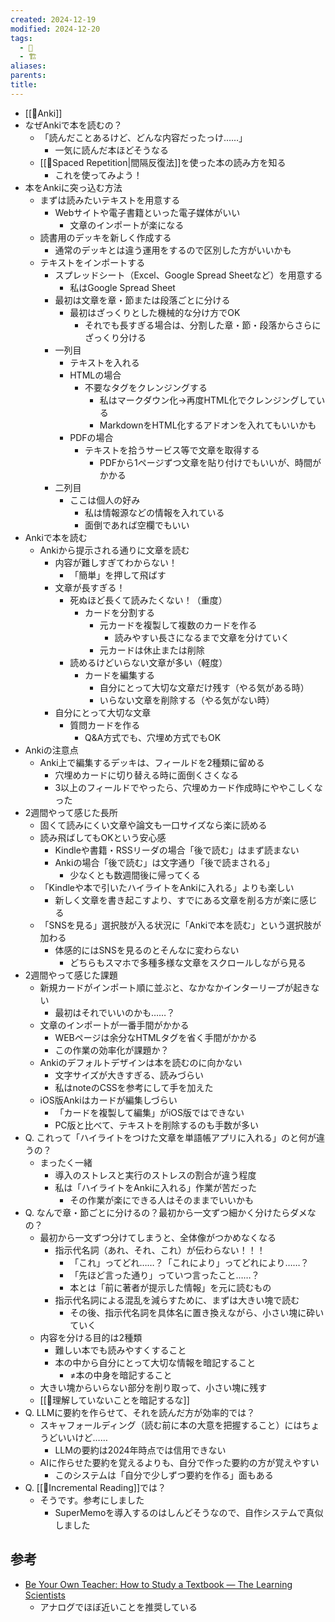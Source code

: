 ```yaml
---
created: 2024-12-19
modified: 2024-12-20
tags:
  - 💭
  - 🏗️
aliases: 
parents: 
title: 
---
```

- [[🧰Anki]]
- なぜAnkiで本を読むの？
	- 「読んだことあるけど、どんな内容だったっけ……」
		- 一気に読んだ本ほどそうなる
	- [[📝Spaced Repetition|間隔反復法]]を使った本の読み方を知る
		- これを使ってみよう！
- 本をAnkiに突っ込む方法
	- まずは読みたいテキストを用意する
		- Webサイトや電子書籍といった電子媒体がいい
			- 文章のインポートが楽になる
	- 読書用のデッキを新しく作成する
		- 通常のデッキとは違う運用をするので区別した方がいいかも
	- テキストをインポートする
		- スプレッドシート（Excel、Google Spread Sheetなど）を用意する
			- 私はGoogle Spread Sheet
		- 最初は文章を章・節または段落ごとに分ける
			- 最初はざっくりとした機械的な分け方でOK
				- それでも長すぎる場合は、分割した章・節・段落からさらにざっくり分ける
		- 一列目
			- テキストを入れる
			- HTMLの場合
				- 不要なタグをクレンジングする
					- 私はマークダウン化→再度HTML化でクレンジングしている
					- MarkdownをHTML化するアドオンを入れてもいいかも
			- PDFの場合
				- テキストを拾うサービス等で文章を取得する
					- PDFから1ページずつ文章を貼り付けでもいいが、時間がかかる
		- 二列目
			- ここは個人の好み
				- 私は情報源などの情報を入れている
				- 面倒であれば空欄でもいい
- Ankiで本を読む
	- Ankiから提示される通りに文章を読む
		- 内容が難しすぎてわからない！
			- 「簡単」を押して飛ばす
		- 文章が長すぎる！
			- 死ぬほど長くて読みたくない！（重度）
				- カードを分割する
					- 元カードを複製して複数のカードを作る
						- 読みやすい長さになるまで文章を分けていく
					- 元カードは休止または削除
			- 読めるけどいらない文章が多い（軽度）
				- カードを編集する
					- 自分にとって大切な文章だけ残す（やる気がある時）
					- いらない文章を削除する（やる気がない時）
		- 自分にとって大切な文章
			- 質問カードを作る
				- Q&A方式でも、穴埋め方式でもOK
- Ankiの注意点
	- Anki上で編集するデッキは、フィールドを2種類に留める
		- 穴埋めカードに切り替える時に面倒くさくなる
		- 3以上のフィールドでやったら、穴埋めカード作成時にややこしくなった
- 2週間やって感じた長所
	- 固くて読みにくい文章や論文も一口サイズなら楽に読める
	- 読み飛ばしてもOKという安心感
		- Kindleや書籍・RSSリーダの場合「後で読む」はまず読まない
		- Ankiの場合「後で読む」は文字通り「後で読まされる」
			- 少なくとも数週間後に帰ってくる
	- 「Kindleや本で引いたハイライトをAnkiに入れる」よりも楽しい
		- 新しく文章を書き起こすより、すでにある文章を削る方が楽に感じる
	- 「SNSを見る」選択肢が入る状況に「Ankiで本を読む」という選択肢が加わる
		- 体感的にはSNSを見るのとそんなに変わらない
			- どちらもスマホで多種多様な文章をスクロールしながら見る
- 2週間やって感じた課題
	- 新規カードがインポート順に並ぶと、なかなかインターリープが起きない
		- 最初はそれでいいのかも……？
	- 文章のインポートが一番手間がかかる
		- WEBページは余分なHTMLタグを省く手間がかかる
		- この作業の効率化が課題か？
	- Ankiのデフォルトデザインは本を読むのに向かない
		- 文字サイズが大きすぎる、読みづらい
		- 私はnoteのCSSを参考にして手を加えた
	- iOS版Ankiはカードが編集しづらい
		- 「カードを複製して編集」がiOS版ではできない
		- PC版と比べて、テキストを削除するのも手数が多い
- Q. これって「ハイライトをつけた文章を単語帳アプリに入れる」のと何が違うの？
	- まったく一緒
		- 導入のストレスと実行のストレスの割合が違う程度
		- 私は「ハイライトをAnkiに入れる」作業が苦だった
			- その作業が楽にできる人はそのままでいいかも
- Q. なんで章・節ごとに分けるの？最初から一文ずつ細かく分けたらダメなの？
	- 最初から一文ずつ分けてしまうと、全体像がつかめなくなる
		- 指示代名詞（あれ、それ、これ）が伝わらない！！！
			- 「これ」ってどれ……？「これにより」ってどれにより……？
			- 「先ほど言った通り」っていつ言ったこと……？
			- 本とは「前に著者が提示した情報」を元に読むもの
		- 指示代名詞による混乱を減らすために、まずは大きい塊で読む
			- その後、指示代名詞を具体名に置き換えながら、小さい塊に砕いていく
	- 内容を分ける目的は2種類
		- 難しい本でも読みやすくすること
		- 本の中から自分にとって大切な情報を暗記すること
			- ≠本の中身を暗記すること
	- 大きい塊からいらない部分を削り取って、小さい塊に残す
	- [[💬理解していないことを暗記するな]]
- Q. LLMに要約を作らせて、それを読んだ方が効率的では？
	- スキャフォールディング（読む前に本の大意を把握すること）にはちょうどいいけど……
		- LLMの要約は2024年時点では信用できない
	- AIに作らせた要約を覚えるよりも、自分で作った要約の方が覚えやすい
		- このシステムは「自分で少しずつ要約を作る」面もある
- Q. [[📝Incremental Reading]]では？
	- そうです。参考にしました
		- SuperMemoを導入するのはしんどそうなので、自作システムで真似しました

## 参考
- [Be Your Own Teacher: How to Study a Textbook — The Learning Scientists](https://www.learningscientists.org/blog/2016/2/12-1)
	- アナログでほぼ近いことを推奨している